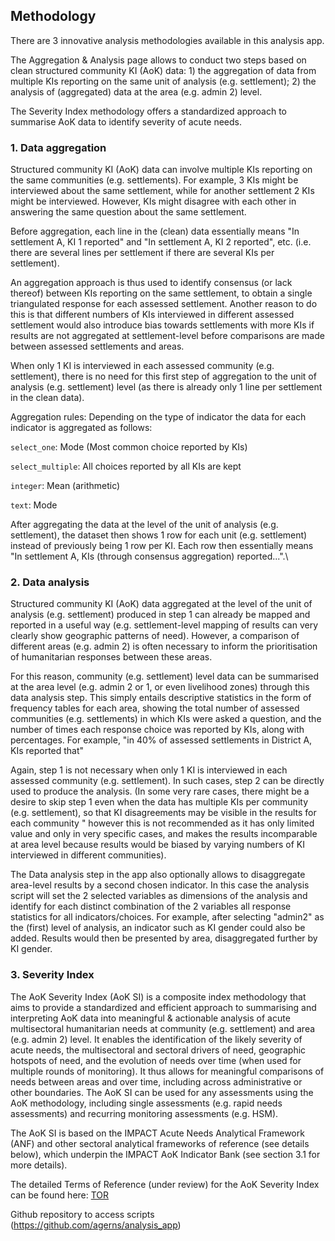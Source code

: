 ## Methodology

There are 3 innovative analysis methodologies available in this analysis app.

The Aggregation & Analysis page allows to conduct two steps based on clean structured community KI (AoK) data: 1) the aggregation of data from multiple KIs reporting on the same unit of analysis (e.g. settlement); 2) the analysis of (aggregated) data at the area (e.g. admin 2) level.

The Severity Index methodology offers a standardized approach to summarise AoK data to identify severity of acute needs.

### 1. Data aggregation

Structured community KI (AoK) data can involve multiple KIs reporting on the same communities (e.g. settlements). For example, 3 KIs might be interviewed about the same settlement, while for another settlement 2 KIs might be interviewed. However, KIs might disagree with each other in answering the same question about the same settlement.

Before aggregation, each line in the (clean) data essentially means "In settlement A, KI 1 reported" and "In settlement A, KI 2 reported", etc. (i.e. there are several lines per settlement if there are several KIs per settlement).

An aggregation approach is thus used to identify consensus (or lack thereof) between KIs reporting on the same settlement, to obtain a single triangulated response for each assessed settlement. Another reason to do this is that different numbers of KIs interviewed in different assessed settlement would also introduce bias towards settlements with more KIs if results are not aggregated at settlement-level before comparisons are made between assessed settlements and areas.

When only 1 KI is interviewed in each assessed community (e.g. settlement), there is no need for this first step of aggregation to the unit of analysis (e.g. settlement) level (as there is already only 1 line per settlement in the clean data).

Aggregation rules: Depending on the type of indicator the data for each indicator is aggregated as follows:

`select_one`: Mode (Most common choice reported by KIs)

`select_multiple`: All choices reported by all KIs are kept

`integer`: Mean (arithmetic)

`text`: Mode

After aggregating the data at the level of the unit of analysis (e.g. settlement), the dataset then shows 1 row for each unit (e.g. settlement) instead of previously being 1 row per KI. Each row then essentially means "In settlement A, KIs (through consensus aggregation) reported...".\

### 2. Data analysis

Structured community KI (AoK) data aggregated at the level of the unit of analysis (e.g. settlement) produced in step 1 can already be mapped and reported in a useful way (e.g. settlement-level mapping of results can very clearly show geographic patterns of need). However, a comparison of different areas (e.g. admin 2) is often necessary to inform the prioritisation of humanitarian responses between these areas.

For this reason, community (e.g. settlement) level data can be summarised at the area level (e.g. admin 2 or 1, or even livelihood zones) through this data analysis step. This simply entails descriptive statistics in the form of frequency tables for each area, showing the total number of assessed communities (e.g. settlements) in which KIs were asked a question, and the number of times each response choice was reported by KIs, along with percentages. For example, "in 40% of assessed settlements in District A, KIs reported that"

Again, step 1 is not necessary when only 1 KI is interviewed in each assessed community (e.g. settlement). In such cases, step 2 can be directly used to produce the analysis. (In some very rare cases, there might be a desire to skip step 1 even when the data has multiple KIs per community (e.g. settlement), so that KI disagreements may be visible in the results for each community " however this is not recommended as it has only limited value and only in very specific cases, and makes the results incomparable at area level because results would be biased by varying numbers of KI interviewed in different communities).

The Data analysis step in the app also optionally allows to disaggregate area-level results by a second chosen indicator. In this case the analysis script will set the 2 selected variables as dimensions of the analysis and identify for each distinct combination of the 2 variables all response statistics for all indicators/choices. For example, after selecting "admin2" as the (first) level of analysis, an indicator such as KI gender could also be added. Results would then be presented by area, disaggregated further by KI gender.

### 3. Severity Index

The AoK Severity Index (AoK SI) is a composite index methodology that aims to provide a standardized and efficient approach to summarising and interpreting AoK data into meaningful & actionable analysis of acute multisectoral humanitarian needs at community (e.g. settlement) and area (e.g. admin 2) level. It enables the identification of the likely severity of acute needs, the multisectoral and sectoral drivers of need, geographic hotspots of need, and the evolution of needs over time (when used for multiple rounds of monitoring). It thus allows for meaningful comparisons of needs between areas and over time, including across administrative or other boundaries. The AoK SI can be used for any assessments using the AoK methodology, including single assessments (e.g. rapid needs assessments) and recurring monitoring assessments (e.g. HSM).

The AoK SI is based on the IMPACT Acute Needs Analytical Framework (ANF) and other sectoral analytical frameworks of reference (see details below), which underpin the IMPACT AoK Indicator Bank (see section 3.1 for more details).

The detailed Terms of Reference (under review) for the AoK Severity Index can be found here: [TOR](aok_severity_index_tor_Feb2025_shareable.pdf)

Github repository to access scripts (<https://github.com/agerns/analysis_app>)
